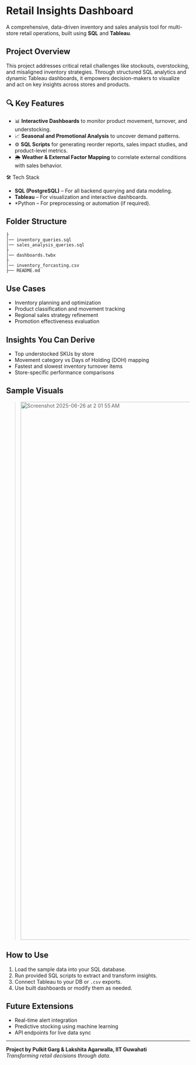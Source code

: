 # Retail Insights Dashboard

A comprehensive, data-driven inventory and sales analysis tool for multi-store retail operations, built using **SQL** and **Tableau**.

##  Project Overview

This project addresses critical retail challenges like stockouts, overstocking, and misaligned inventory strategies. Through structured SQL analytics and dynamic Tableau dashboards, it empowers decision-makers to visualize and act on key insights across stores and products.

## 🔍 Key Features

- 📊 **Interactive Dashboards** to monitor product movement, turnover, and understocking.
- 📈 **Seasonal and Promotional Analysis** to uncover demand patterns.
- ⚙️ **SQL Scripts** for generating reorder reports, sales impact studies, and product-level metrics.
- 🌦️ **Weather & External Factor Mapping** to correlate external conditions with sales behavior.

 🛠️ Tech Stack

- **SQL (PostgreSQL)** – For all backend querying and data modeling.
- **Tableau** – For visualization and interactive dashboards.
- *Python – For preprocessing or automation (if required).

## Folder Structure

```
├
│── inventory_queries.sql
│── sales_analysis_queries.sql
├
│── dashboards.twbx
├
│── inventory_forcasting.csv
├── README.md
```

## Use Cases

- Inventory planning and optimization
- Product classification and movement tracking
- Regional sales strategy refinement
- Promotion effectiveness evaluation

##  Insights You Can Derive

- Top understocked SKUs by store
- Movement category vs Days of Holding (DOH) mapping
- Fastest and slowest inventory turnover items
- Store-specific performance comparisons

## Sample Visuals

> <img width="1472" alt="Screenshot 2025-06-26 at 2 01 55 AM" src="https://github.com/user-attachments/assets/3158d967-d64b-48d9-b3a9-9bf1ca3d0c96" />


## How to Use

1. Load the sample data into your SQL database.
2. Run provided SQL scripts to extract and transform insights.
3. Connect Tableau to your DB or `.csv` exports.
4. Use built dashboards or modify them as needed.

## Future Extensions

- Real-time alert integration
- Predictive stocking using machine learning
- API endpoints for live data sync

---

**Project by Pulkit Garg & Lakshita Agarwalla, IIT Guwahati**  
_Transforming retail decisions through data._
